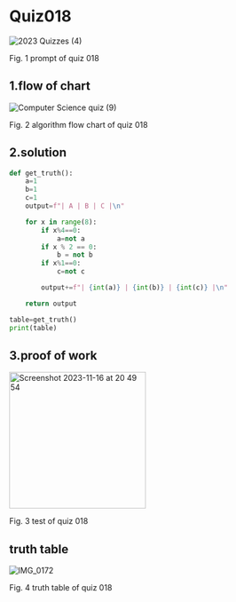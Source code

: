 # Quiz018
![2023  Quizzes (4)](https://github.com/Happa1/unit1-2024/assets/142579414/845ba1bc-b090-4c67-b3f3-cae687400114)

Fig. 1 prompt of quiz 018

## 1.flow of chart
![Computer Science quiz (9)](https://github.com/Happa1/unit1-2024/assets/142579414/81332907-9616-4646-b10a-25baedb4ea09)

Fig. 2 algorithm flow chart of quiz 018

## 2.solution
```.py
def get_truth():
    a=1
    b=1
    c=1
    output=f"| A | B | C |\n"

    for x in range(8):
        if x%4==0:
            a=not a
        if x % 2 == 0:
            b = not b
        if x%1==0:
            c=not c

        output+=f"| {int(a)} | {int(b)} | {int(c)} |\n"

    return output

table=get_truth()
print(table)
```

## 3.proof of work
<img width="246" alt="Screenshot 2023-11-16 at 20 49 54" src="https://github.com/Happa1/unit1-2024/assets/142579414/0a61e921-6896-449d-a167-813e53bb5ce4">

Fig. 3 test of quiz 018

## truth table
![IMG_0172](https://github.com/Happa1/unit1-2024/assets/142579414/ed422f43-0b08-4189-85e8-1fe4c66376d2)

Fig. 4 truth table of quiz 018
